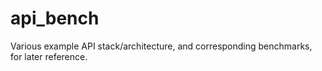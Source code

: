 # api_bench
Various example API stack/architecture, and corresponding benchmarks, for later reference.

